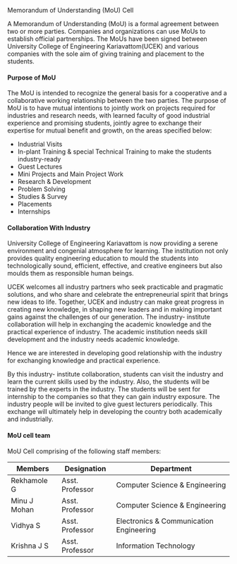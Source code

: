 Memorandum of Understanding (MoU) Cell

A Memorandum of Understanding (MoU) is a formal agreement between two or more parties. Companies and organizations can use MoUs to establish official partnerships. The MoUs have been signed between University College of Engineering Kariavattom(UCEK) and various companies with the sole aim of giving training and placement to the students.

#### Purpose of MoU

The MoU is intended to recognize the general basis for a cooperative and a collaborative working relationship between the two parties. The purpose of MoU is to have mutual intentions to jointly work on projects required for industries and research needs, with learned faculty of good industrial experience and promising students, jointly agree to exchange their expertise for mutual benefit and growth, on the areas specified below:

* Industrial Visits
* In-plant Training & special Technical Training to make the students industry-ready
* Guest Lectures
* Mini Projects and Main Project Work
* Research & Development
* Problem Solving
* Studies & Survey
* Placements
* Internships
  
#### Collaboration With Industry

University College of Engineering Kariavattom is now providing a serene environment and congenial atmosphere for learning. The institution not only provides quality engineering education to mould the students into technologically sound, efficient, effective, and creative engineers but also moulds them as responsible human beings.

UCEK welcomes all industry partners who seek practicable and pragmatic solutions, and who share and celebrate the entrepreneurial spirit that brings new ideas to life. Together, UCEK and industry can make great progress in creating new knowledge, in shaping new leaders and in making important gains against the challenges of our generation. The industry- institute collaboration will help in exchanging the academic knowledge and the practical experience of industry. The academic institution needs skill development and the industry needs academic knowledge.

Hence we are interested in developing good relationship with the industry for exchanging knowledge and practical experience.

By this industry- institute collaboration, students can visit the industry and learn the current skills used by the industry. Also, the students will be trained by the experts in the industry. The students will be sent for internship to the companies so that they can gain industry exposure. The industry people will be invited to give guest lecturers periodically. This exchange will ultimately help in developing the country both academically and industrially.

#### MoU cell team

MoU Cell comprising of the following staff members:   

| **Members** | **Designation** | **Department** |
| --- | --- | --- |
| Rekhamole G | Asst. Professor | Computer Science & Engineering |
| Minu J Mohan | Asst. Professor | Computer Science & Engineering |
| Vidhya S | Asst. Professor | Electronics & Communication Engineering |
| Krishna J S | Asst. Professor | Information Technology |

